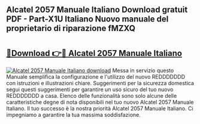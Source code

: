 ## Alcatel 2057 Manuale Italiano Download gratuit PDF - Part-X1U Italiano Nuovo manuale del proprietario di riparazione fMZXQ

# <h2><a href="http://dfa5ys.blite.top/?on=Alcatel+2057+Manuale+Italiano">🔗Download 👉🔴 Alcatel 2057 Manuale Italiano</a></h2>

[![Alcatel 2057 Manuale Italiano download](https://i.imgur.com/lujVjoI.png)](http://dfa5ys.blite.top/?on=Alcatel+2057+Manuale+Italiano)
Messa in servizio questo Manuale semplifica la configurazione e l'utilizzo del nuovo REDDDDDDD con istruzioni e illustrazioni chiare. Suggerimenti per la sicurezza domestica segui questi suggerimenti per garantire un uso sicuro del tuo nuovo REDDDDDDD a casa. Elenco delle funzionalità sono solo alcune delle caratteristiche degne di nota disponibili nel tuo nuovo Alcatel 2057 Manuale Italiano. Il tuo successo è la nostra priorità Alcatel 2057 Manuale Italiano. Ci impegniamo a garantire la tua massima soddisfazione.
